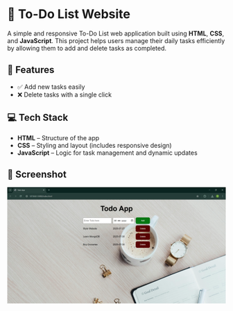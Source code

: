 # 📝 To-Do List Website

A simple and responsive To-Do List web application built using **HTML**, **CSS**, and **JavaScript**. This project helps users manage their daily tasks efficiently by allowing them to add and delete tasks as completed.

## 🔧 Features

- ✅ Add new tasks easily  
- ❌ Delete tasks with a single click  

## 💻 Tech Stack

- **HTML** – Structure of the app  
- **CSS** – Styling and layout (includes responsive design)  
- **JavaScript** – Logic for task management and dynamic updates

## 📸 Screenshot

![App Screenshot](Screenshot/2.png)
